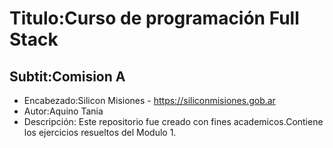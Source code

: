 #  Titulo:Curso de programación  Full Stack
##  Subtit:Comision A
*   Encabezado:Silicon Misiones - https://siliconmisiones.gob.ar
*  Autor:Aquino Tania
*  Descripción:  Este repositorio fue creado con fines  academicos.Contiene  los ejercicios resueltos del Modulo  1.
